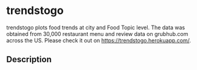 # trendstogo
trendstogo plots food trends at city and Food Topic level. The data was obtained from 30,000 restaurant menu and review data on grubhub.com across the US. Please check it out on https://trendstogo.herokuapp.com/.

## Description
